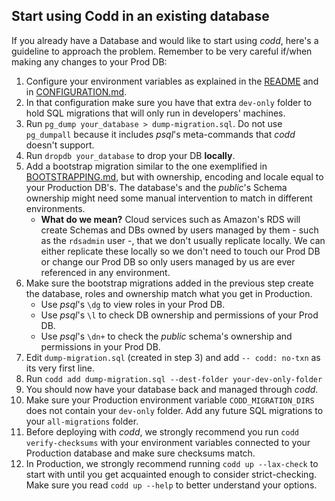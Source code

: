 ## Start using Codd in an existing database

If you already have a Database and would like to start using _codd_, here's a guideline to approach the problem. Remember to be very careful if/when making any changes to your Prod DB:

1. Configure your environment variables as explained in the [README](../README.md) and in [CONFIGURATION.md](CONFIGURATION.md).
2. In that configuration make sure you have that extra `dev-only` folder to hold SQL migrations that will only run in developers' machines.
3. Run `pg_dump your_database > dump-migration.sql`. Do not use `pg_dumpall` because it includes _psql_'s meta-commands that _codd_ doesn't support.
4. Run `dropdb your_database` to drop your DB **locally**.
5. Add a bootstrap migration similar to the one exemplified in [BOOTSTRAPPING.md](BOOTSTRAPPING.md), but with ownership, encoding and locale equal to your Production DB's. The database's and the _public_'s Schema ownership might need some manual intervention to match in different environments.
   - **What do we mean?** Cloud services such as Amazon's RDS will create Schemas and DBs owned by users managed by them - such as the `rdsadmin` user -, that we don't usually replicate locally. We can either replicate these locally so we don't need to touch our Prod DB or change our Prod DB so only users managed by us are ever referenced in any environment.
6. Make sure the bootstrap migrations added in the previous step create the database, roles and ownership match what you get in Production.
   - Use _psql_'s `\dg` to view roles in your Prod DB.
   - Use _psql_'s `\l` to check DB ownership and permissions of your Prod DB.
   - Use _psql_'s `\dn+` to check the _public_ schema's ownership and permissions in your Prod DB.
7. Edit `dump-migration.sql` (created in step 3) and add `-- codd: no-txn` as its very first line.
8.  Run `codd add dump-migration.sql --dest-folder your-dev-only-folder`
9.  You should now have your database back and managed through _codd_.
10. Make sure your Production environment variable `CODD_MIGRATION_DIRS` does not contain your `dev-only` folder. Add any future SQL migrations to your `all-migrations` folder.
11. Before deploying with _codd_, we strongly recommend you run `codd verify-checksums` with your environment variables connected to your Production database and make sure checksums match.
12. In Production, we strongly recommend running `codd up --lax-check` to start with until you get acquainted enough to consider strict-checking. Make sure you read `codd up --help` to better understand your options.